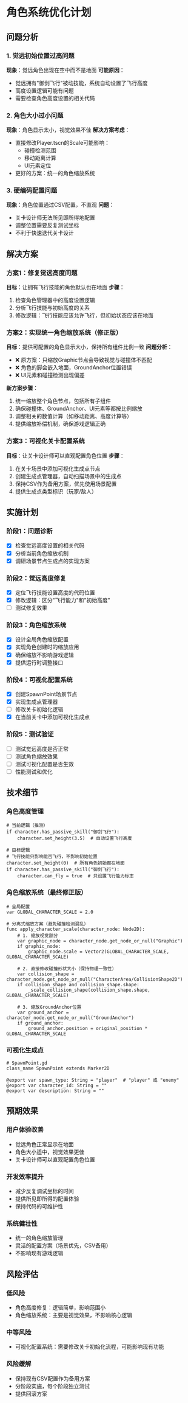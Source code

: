 # 角色系统优化计划

## 问题分析

### 1. 觉远初始位置过高问题
**现象**：觉远角色出现在空中而不是地面
**可能原因**：
- 觉远拥有"御剑飞行"被动技能，系统自动设置了飞行高度
- 高度设置逻辑可能有问题
- 需要检查角色高度设置的相关代码

### 2. 角色大小过小问题
**现象**：角色显示太小，视觉效果不佳
**解决方案考虑**：
- 直接修改Player.tscn的Scale可能影响：
  - 碰撞检测范围
  - 移动距离计算
  - UI元素定位
- 更好的方案：统一的角色缩放系统

### 3. 硬编码配置问题
**现象**：角色位置通过CSV配置，不直观
**问题**：
- 关卡设计师无法所见即所得地配置
- 调整位置需要反复测试坐标
- 不利于快速迭代关卡设计

## 解决方案

### 方案1：修复觉远高度问题
**目标**：让拥有飞行技能的角色默认也在地面
**步骤**：
1. 检查角色管理器中的高度设置逻辑
2. 分析飞行技能与初始高度的关系
3. 修改逻辑：飞行技能应该允许飞行，但初始状态应该在地面

### 方案2：实现统一角色缩放系统（修正版）
**目标**：提供可配置的角色显示大小，保持所有组件比例一致
**问题分析**：
- ❌ 原方案：只缩放Graphic节点会导致视觉与碰撞体不匹配
- ❌ 角色的脚会嵌入地面，GroundAnchor位置错误
- ❌ UI元素和碰撞检测出现偏差

**新方案步骤**：
1. 统一缩放整个角色节点，包括所有子组件
2. 确保碰撞体、GroundAnchor、UI元素等都按比例缩放
3. 调整相关的数值计算（如移动距离、高度计算等）
4. 提供缩放补偿机制，确保游戏逻辑正确

### 方案3：可视化关卡配置系统
**目标**：让关卡设计师可以直观配置角色位置
**步骤**：
1. 在关卡场景中添加可视化生成点节点
2. 创建生成点管理器，自动扫描场景中的生成点
3. 保持CSV作为备用方案，优先使用场景配置
4. 提供生成点类型标识（玩家/敌人）

## 实施计划

### 阶段1：问题诊断
- [x] 检查觉远高度设置的相关代码
- [x] 分析当前角色缩放机制
- [x] 调研场景节点生成点的实现方案

### 阶段2：觉远高度修复
- [x] 定位飞行技能设置高度的代码位置
- [x] 修改逻辑：区分"飞行能力"和"初始高度"
- [ ] 测试修复效果

### 阶段3：角色缩放系统
- [x] 设计全局角色缩放配置
- [x] 实现角色创建时的缩放应用
- [x] 确保缩放不影响游戏逻辑
- [x] 提供运行时调整接口

### 阶段4：可视化配置系统
- [x] 创建SpawnPoint场景节点
- [x] 实现生成点管理器
- [ ] 修改关卡初始化逻辑
- [x] 在当前关卡中添加可视化生成点

### 阶段5：测试验证
- [ ] 测试觉远高度是否正常
- [ ] 测试角色缩放效果
- [ ] 测试可视化配置是否生效
- [ ] 性能测试和优化

## 技术细节

### 角色高度管理
```gdscript
# 当前逻辑（推测）
if character.has_passive_skill("御剑飞行"):
    character.set_height(3.5)  # 自动设置飞行高度

# 目标逻辑
# 飞行技能只影响能否飞行，不影响初始位置
character.set_height(0)  # 所有角色初始都在地面
if character.has_passive_skill("御剑飞行"):
    character.can_fly = true  # 只设置飞行能力标志
```

### 角色缩放系统（最终修正版）
```gdscript
# 全局配置
var GLOBAL_CHARACTER_SCALE = 2.0

# 分离式缩放方案（避免碰撞检测混乱）
func apply_character_scale(character_node: Node2D):
    # 1. 缩放视觉部分
    var graphic_node = character_node.get_node_or_null("Graphic")
    if graphic_node:
        graphic_node.scale = Vector2(GLOBAL_CHARACTER_SCALE, GLOBAL_CHARACTER_SCALE)
    
    # 2. 直接修改碰撞形状大小（保持物理一致性）
    var collision_shape = character_node.get_node_or_null("CharacterArea/CollisionShape2D")
    if collision_shape and collision_shape.shape:
        _scale_collision_shape(collision_shape.shape, GLOBAL_CHARACTER_SCALE)
    
    # 3. 缩放GroundAnchor位置
    var ground_anchor = character_node.get_node_or_null("GroundAnchor")
    if ground_anchor:
        ground_anchor.position = original_position * GLOBAL_CHARACTER_SCALE
```

### 可视化生成点
```gdscript
# SpawnPoint.gd
class_name SpawnPoint extends Marker2D

@export var spawn_type: String = "player"  # "player" 或 "enemy"
@export var character_id: String = ""
@export var description: String = ""
```

## 预期效果

### 用户体验改善
- 觉远角色正常显示在地面
- 角色大小适中，视觉效果更佳
- 关卡设计师可以直观配置角色位置

### 开发效率提升
- 减少反复调试坐标的时间
- 提供所见即所得的配置体验
- 保持代码的可维护性

### 系统健壮性
- 统一的角色缩放管理
- 灵活的配置方案（场景优先，CSV备用）
- 不影响现有游戏逻辑

## 风险评估

### 低风险
- 角色高度修复：逻辑简单，影响范围小
- 角色缩放系统：主要是视觉效果，不影响核心逻辑

### 中等风险
- 可视化配置系统：需要修改关卡初始化流程，可能影响现有功能

### 风险缓解
- 保持现有CSV配置作为备用方案
- 分阶段实施，每个阶段独立测试
- 提供回滚方案 